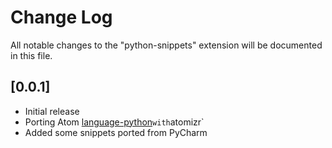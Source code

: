 # Change Log
All notable changes to the "python-snippets" extension will be documented in this file.

## [0.0.1]
- Initial release
- Porting Atom [language-python](https://github.com/atom/language-python)` with `atomizr`  
- Added some snippets ported from PyCharm